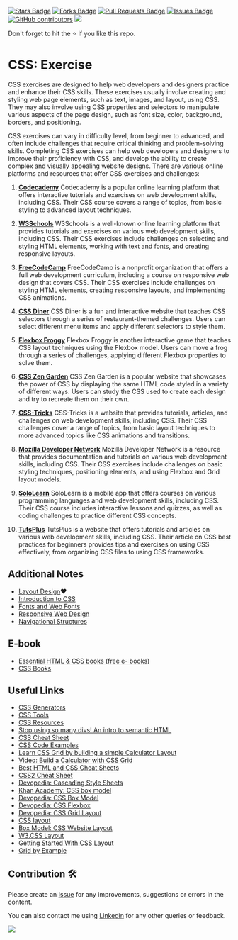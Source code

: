 <a href="https://github.com/drshahizan/learn-php/stargazers"><img src="https://img.shields.io/github/stars/drshahizan/learn-php" alt="Stars Badge"/></a>
<a href="https://github.com/drshahizan/learn-php/network/members"><img src="https://img.shields.io/github/forks/drshahizan/learn-php" alt="Forks Badge"/></a>
<a href="https://github.com/drshahizan/learn-php/pulls"><img src="https://img.shields.io/github/issues-pr/drshahizan/learn-php" alt="Pull Requests Badge"/></a>
<a href="https://github.com/drshahizan/learn-php/issues"><img src="https://img.shields.io/github/issues/drshahizan/learn-php" alt="Issues Badge"/></a>
<a href="https://github.com/drshahizan/learn-php/graphs/contributors"><img alt="GitHub contributors" src="https://img.shields.io/github/contributors/drshahizan/learn-php?color=2b9348"></a>
![](https://visitor-badge.glitch.me/badge?page_id=drshahizan/learn-php)

Don't forget to hit the :star: if you like this repo.

# CSS: Exercise
CSS exercises are designed to help web developers and designers practice and enhance their CSS skills. These exercises usually involve creating and styling web page elements, such as text, images, and layout, using CSS. They may also involve using CSS properties and selectors to manipulate various aspects of the page design, such as font size, color, background, borders, and positioning.

CSS exercises can vary in difficulty level, from beginner to advanced, and often include challenges that require critical thinking and problem-solving skills. Completing CSS exercises can help web developers and designers to improve their proficiency with CSS, and develop the ability to create complex and visually appealing website designs. There are various online platforms and resources that offer CSS exercises and challenges:

1. [**Codecademy**](https://www.codecademy.com/learn/learn-css)
Codecademy is a popular online learning platform that offers interactive tutorials and exercises on web development skills, including CSS. Their CSS course covers a range of topics, from basic styling to advanced layout techniques.

2. [**W3Schools**](https://www.w3schools.com/css/exercise.asp)
W3Schools is a well-known online learning platform that provides tutorials and exercises on various web development skills, including CSS. Their CSS exercises include challenges on selecting and styling HTML elements, working with text and fonts, and creating responsive layouts.

3. [**FreeCodeCamp**](https://www.freecodecamp.org/learn/responsive-web-design/basic-css/)
FreeCodeCamp is a nonprofit organization that offers a full web development curriculum, including a course on responsive web design that covers CSS. Their CSS exercises include challenges on styling HTML elements, creating responsive layouts, and implementing CSS animations.

4. [**CSS Diner**](https://flukeout.github.io/)
CSS Diner is a fun and interactive website that teaches CSS selectors through a series of restaurant-themed challenges. Users can select different menu items and apply different selectors to style them.

5. [**Flexbox Froggy**](https://flexboxfroggy.com/)
Flexbox Froggy is another interactive game that teaches CSS layout techniques using the Flexbox model. Users can move a frog through a series of challenges, applying different Flexbox properties to solve them.

6. [**CSS Zen Garden**](http://www.csszengarden.com/)
CSS Zen Garden is a popular website that showcases the power of CSS by displaying the same HTML code styled in a variety of different ways. Users can study the CSS used to create each design and try to recreate them on their own.

7. [**CSS-Tricks**](https://css-tricks.com/challenges/)
CSS-Tricks is a website that provides tutorials, articles, and challenges on web development skills, including CSS. Their CSS challenges cover a range of topics, from basic layout techniques to more advanced topics like CSS animations and transitions.

8. [**Mozilla Developer Network**](https://developer.mozilla.org/en-US/docs/Learn/CSS/First_steps)
Mozilla Developer Network is a resource that provides documentation and tutorials on various web development skills, including CSS. Their CSS exercises include challenges on basic styling techniques, positioning elements, and using Flexbox and Grid layout models.

9. [**SoloLearn**](https://www.sololearn.com/Course/CSS/)
SoloLearn is a mobile app that offers courses on various programming languages and web development skills, including CSS. Their CSS course includes interactive lessons and quizzes, as well as coding challenges to practice different CSS concepts.

10. [**TutsPlus**](https://code.tutsplus.com/articles/30-css-best-practices-for-beginners--net-6741)
TutsPlus is a website that offers tutorials and articles on various web development skills, including CSS. Their article on CSS best practices for beginners provides tips and exercises on using CSS effectively, from organizing CSS files to using CSS frameworks.

## Additional Notes
- [Layout Design](layout-design.md)❤️
- [Introduction to CSS](https://cs.wellesley.edu/~cs115/readings/CSS1.html)
- [Fonts and Web Fonts](https://cs.wellesley.edu/~cs110/reading/fonts.html)
- [Responsive Web Design](https://www.w3schools.com/html/html_responsive.asp)
- [Navigational Structures](https://cs.wellesley.edu/~cs110/lectures/WebNavigation/)

## E-book

- [Essential HTML & CSS books (free e- books)](https://cssauthor.com/free-html-and-css-books/https://freefrontend.com/html-css-books/#css-books)
- [CSS Books](https://freefrontend.com/html-css-books/#css-books)

## Useful Links

- [CSS Generators](https://www.cssportal.com/css-generators.php)
- [CSS Tools](https://www.cssportal.com/css-tools.php)
- [CSS Resources](https://www.cssportal.com/css-resources.php)
- [Stop using so many divs! An intro to semantic HTML](https://dev.to/kenbellows/stop-using-so-many-divs-an-intro-to-semantic-html-3i9i)
- [CSS Cheat Sheet](https://web.stanford.edu/group/csp/cs21/csscheatsheet.pdf)
- [CSS Code Examples](https://freefrontend.com/css-code-examples/)
- [Learn CSS Grid by building a simple Calculator Layout](https://freshman.tech/css-grid-calculator/)
- [Video: Build a Calculator with CSS Grid](https://www.youtube.com/watch?v=9PzkWxleT5E)
- [Best HTML and CSS Cheat Sheets](https://cssauthor.com/html-and-css-cheat-sheets/)
- [CSS2 Cheat Sheet](https://cheatography.com/davechild/cheat-sheets/css2/)
- [Devopedia: Cascading Style Sheets](https://devopedia.org/cascading-style-sheets)
- [Khan Academy: CSS box model](https://www.khanacademy.org/computing/computer-programming/html-css/css-layout-properties/pt/css-box-model)
- [Devopedia: CSS Box Model](https://devopedia.org/css-box-model)
- [Devopedia: CSS Flexbox](https://devopedia.org/css-flexbox)
- [Devopedia: CSS Grid Layout](https://devopedia.org/css-grid-layout)
- [CSS layout](https://developer.mozilla.org/en-US/docs/Learn/CSS/CSS_layout)
- [Box Model: CSS Website Layout](https://www.w3schools.com/css/css_website_layout.asp)
- [W3.CSS Layout](https://www.w3schools.com/w3css/w3css_layout.asp)
- [Getting Started With CSS Layout](https://www.smashingmagazine.com/2018/05/guide-css-layout/)
- [Grid by Example](https://gridbyexample.com/)

## Contribution 🛠️
Please create an [Issue](https://github.com/drshahizan/learn-php/issues) for any improvements, suggestions or errors in the content.

You can also contact me using [Linkedin](https://www.linkedin.com/in/drshahizan/) for any other queries or feedback.

![](https://visitor-badge.glitch.me/badge?page_id=drshahizan)
